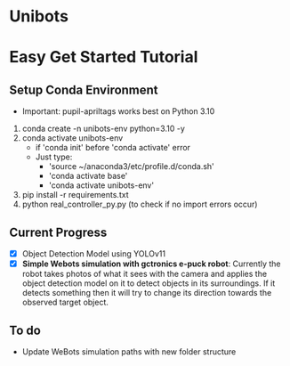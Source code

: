 # Unibots

# Easy Get Started Tutorial

## Setup Conda Environment
- Important: pupil-apriltags works best on Python 3.10
1) conda create -n unibots-env python=3.10 -y
2) conda activate unibots-env
    - if 'conda init' before 'conda activate' error
    - Just type:
        - 'source ~/anaconda3/etc/profile.d/conda.sh' 
        - 'conda activate base'
        - 'conda activate unibots-env'
3) pip install -r requirements.txt
4) python real_controller_py.py (to check if no import errors occur)

## Current Progress

- [x] Object Detection Model using YOLOv11
- [x] **Simple Webots simulation with gctronics e-puck robot**: Currently the robot takes photos of what it sees with the camera and applies the object detection model on it to detect objects in its surroundings. If it detects something then it will try to change its direction towards the observed target object.

## To do

- Update WeBots simulation paths with new folder structure
